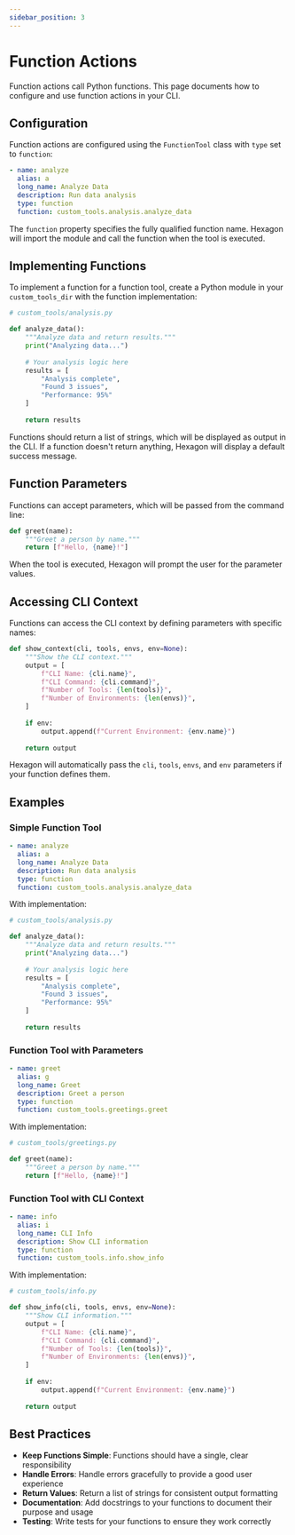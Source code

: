 ```yaml
---
sidebar_position: 3
---
```


# Function Actions

Function actions call Python functions. This page documents how to configure and use function actions in your CLI.

## Configuration

Function actions are configured using the `FunctionTool` class with `type` set to `function`:

```yaml
- name: analyze
  alias: a
  long_name: Analyze Data
  description: Run data analysis
  type: function
  function: custom_tools.analysis.analyze_data
```

The `function` property specifies the fully qualified function name. Hexagon will import the module and call the function when the tool is executed.

## Implementing Functions

To implement a function for a function tool, create a Python module in your `custom_tools_dir` with the function implementation:

```python
# custom_tools/analysis.py

def analyze_data():
    """Analyze data and return results."""
    print("Analyzing data...")
    
    # Your analysis logic here
    results = [
        "Analysis complete",
        "Found 3 issues",
        "Performance: 95%"
    ]
    
    return results
```

Functions should return a list of strings, which will be displayed as output in the CLI. If a function doesn't return anything, Hexagon will display a default success message.

## Function Parameters

Functions can accept parameters, which will be passed from the command line:

```python
def greet(name):
    """Greet a person by name."""
    return [f"Hello, {name}!"]
```

When the tool is executed, Hexagon will prompt the user for the parameter values.

## Accessing CLI Context

Functions can access the CLI context by defining parameters with specific names:

```python
def show_context(cli, tools, envs, env=None):
    """Show the CLI context."""
    output = [
        f"CLI Name: {cli.name}",
        f"CLI Command: {cli.command}",
        f"Number of Tools: {len(tools)}",
        f"Number of Environments: {len(envs)}",
    ]
    
    if env:
        output.append(f"Current Environment: {env.name}")
    
    return output
```

Hexagon will automatically pass the `cli`, `tools`, `envs`, and `env` parameters if your function defines them.

## Examples

### Simple Function Tool

```yaml
- name: analyze
  alias: a
  long_name: Analyze Data
  description: Run data analysis
  type: function
  function: custom_tools.analysis.analyze_data
```

With implementation:

```python
# custom_tools/analysis.py

def analyze_data():
    """Analyze data and return results."""
    print("Analyzing data...")
    
    # Your analysis logic here
    results = [
        "Analysis complete",
        "Found 3 issues",
        "Performance: 95%"
    ]
    
    return results
```

### Function Tool with Parameters

```yaml
- name: greet
  alias: g
  long_name: Greet
  description: Greet a person
  type: function
  function: custom_tools.greetings.greet
```

With implementation:

```python
# custom_tools/greetings.py

def greet(name):
    """Greet a person by name."""
    return [f"Hello, {name}!"]
```

### Function Tool with CLI Context

```yaml
- name: info
  alias: i
  long_name: CLI Info
  description: Show CLI information
  type: function
  function: custom_tools.info.show_info
```

With implementation:

```python
# custom_tools/info.py

def show_info(cli, tools, envs, env=None):
    """Show CLI information."""
    output = [
        f"CLI Name: {cli.name}",
        f"CLI Command: {cli.command}",
        f"Number of Tools: {len(tools)}",
        f"Number of Environments: {len(envs)}",
    ]
    
    if env:
        output.append(f"Current Environment: {env.name}")
    
    return output
```

## Best Practices

- **Keep Functions Simple**: Functions should have a single, clear responsibility
- **Handle Errors**: Handle errors gracefully to provide a good user experience
- **Return Values**: Return a list of strings for consistent output formatting
- **Documentation**: Add docstrings to your functions to document their purpose and usage
- **Testing**: Write tests for your functions to ensure they work correctly
